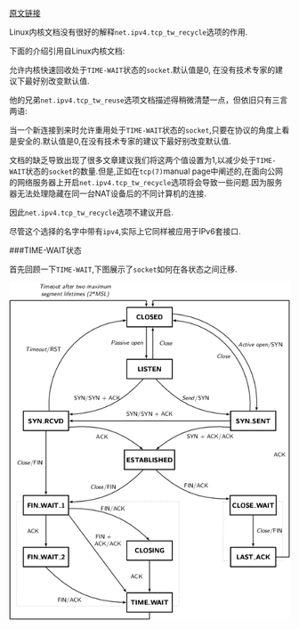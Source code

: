 [原文链接](http://vincent.bernat.im/en/blog/2014-tcp-time-wait-state-linux.html)

Linux内核文档没有很好的解释`net.ipv4.tcp_tw_recycle`选项的作用.

下面的介绍引用自Linux内核文档:

允许内核快速回收处于`TIME-WAIT`状态的`socket`.默认值是0,
在没有技术专家的建议下最好别改变默认值.


他的兄弟`net.ipv4.tcp_tw_reuse`选项文档描述得稍微清楚一点，但依旧只有三言两语:

当一个新连接到来时允许重用处于`TIME-WAIT`状态的`socket`,只要在协议的角度上看是安全的.默认值是0,在没有技术专家的建议下最好别改变默认值.

文档的缺乏导致出现了很多文章建议我们将这两个值设置为1,以减少处于`TIME-WAIT`状态的`socket`的数量.但是,正如在`tcp(7)`manual page中阐述的,在面向公网的网络服务器上开启`net.ipv4.tcp_tw_recycle`选项将会导致一些问题.因为服务器无法处理隐藏在同一台NAT设备后的不同计算机的连接.

因此`net.ipv4.tcp_tw_recycle`选项不建议开启.

尽管这个选择的名字中带有`ipv4`,实际上它同样被应用于IPv6套接口.

###TIME-WAIT状态

首先回顾一下`TIME-WAIT`,下图展示了`socket`如何在各状态之间迁移.

![alter TCP状态迁移图](../postimg/tcp-state-diagram.png)


